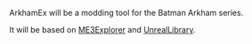 ﻿ArkhamEx will be a modding tool for the Batman Arkham series.

It will be based on [ME3Explorer](https://github.com/ME3Explorer/ME3Explorer) and [UnrealLibrary](https://github.com/EliotVU/Unreal-Library).

